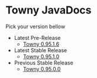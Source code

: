 # Towny JavaDocs
Pick your version bellow
- Latest Pre-Release 
  - [Towny 0.95.1.6](./towny/0.95.1.6/)
- Latest Stable Release 
  - [Towny 0.95.1.0](./towny/0.95.1.0/)
- Previous Stable Release
  - [Towny 0.95.0.0](https://townyadvanced.github.io/Towny/)
